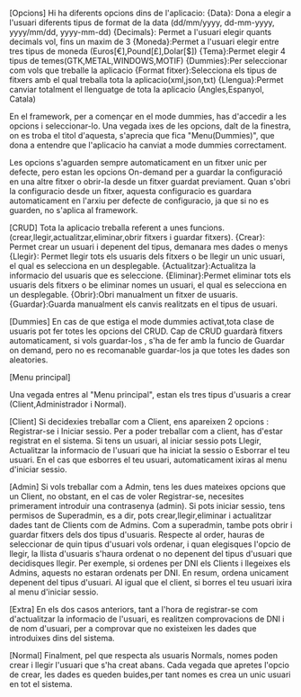 
[Opcions]
Hi ha diferents opcions dins de l'aplicacio:
{Data}: Dona a elegir a l'usuari diferents tipus de format de la data (dd/mm/yyyy, dd-mm-yyyy, yyyy/mm/dd, yyyy-mm-dd)
{Decimals}: Permet a l'usuari elegir quants decimals vol, fins un maxim de 3
{Moneda}:Permet a l'usuari elegir entre tres tipus de moneda (Euros[€],Pound[£],Dolar[$])
{Tema}:Permet elegir 4 tipus de temes(GTK,METAL,WINDOWS,MOTIF)
{Dummies}:Per seleccionar com vols que treballe la aplicacio
{Format fitxer}:Selecciona els tipus de fitxers amb el qual treballa tota la aplicacio(xml,json,txt)
{Llengua}:Permet canviar totalment el llenguatge de tota la aplicacio (Angles,Espanyol, Catala)

En el framework, per a començar en el mode dummies, has d'accedir a les opcions i seleccionar-lo. Una vegada ixes de les opcions, dalt de la finestra,
on es troba el titol d'aquesta, s'aprecia que fica "Menu(Dummies)", que dona a entendre que l'aplicacio ha canviat a mode dummies correctament.

Les opcions s'aguarden sempre automaticament en un fitxer unic per defecte, pero estan les opcions On-demand per a guardar la configuració en una altre fitxer o 
obrir-la desde un fitxer guardat previament. Quan s'obri la configuracio desde un fitxer, aquesta configuracio es guardara automaticament en l'arxiu per defecte 
de configuracio, ja que si no es guarden, no s'aplica al framework.

[CRUD]
Tota la aplicacio treballa referent a unes funcions.  (crear,llegir,actualitzar,eliminar,obrir fitxers i guardar fitxers).
{Crear}: Permet crear un usuari i depenent del tipus, demanara mes dades o menys
{Llegir}: Permet llegir tots els usuaris dels fitxers o be llegir un unic usuari, el qual es selecciona en un desplegable.
{Actualitzar}:Actualitza la informacio del usuaris que es seleccione.
{Eliminar}:Permet eliminar tots els usuaris dels fitxers o be eliminar nomes un usuari, el qual es selecciona en un desplegable.
{Obrir}:Obri manualment un fitxer de usuaris.
{Guardar}:Guarda manualment els canvis realitzats en el tipus de usuari.


[Dummies]
En cas de que estiga el mode dummies activat,tota clase de usuaris pot fer totes les opcions del CRUD. Cap de CRUD guardarà fitxers automaticament, si vols guardar-los
, s'ha de fer amb la funcio de Guardar on demand, pero no es recomanable guardar-los ja que totes les dades son aleatories. 

[Menu principal]

Una vegada entres al "Menu principal", estan els tres tipus d'usuaris a crear (Client,Administrador i Normal).

[Client]
Si decidexies treballar com a Client, ens apareixen 2 opcions : Registrar-se i Iniciar sessio. Per a poder treballar com a client, has d'estar registrat en el sistema.
Si tens un usuari, al iniciar sessio pots Llegir, Actualitzar la informacio de l'usuari que ha iniciat la sessio o Esborrar el teu usuari. En el cas que esborres el 
teu usuari, automaticament ixiras al menu d'iniciar sessio.

[Admin]
Si vols treballar com a Admin, tens les dues mateixes opcions que un Client, no obstant, en el cas de voler Registrar-se, necesites primerament introduir una 
contrasenya (admin). Si pots iniciar sessio, tens permisos de Superadmin, es a dir, pots crear,llegir,eliminar i actualitzar dades tant de Clients com de Admins. 
Com a superadmin, tambe pots obrir i guardar fitxers dels dos tipus d'usuaris. Respecte al order, hauras de seleccionar de quin tipus d'usuari vols ordenar, i 
quan elegisques l'opcio de llegir, la llista d'usuaris s'haura ordenat o no depenent del tipus d'usuari que decidisques llegir. Per exemple, si ordenes per DNI 
els Clients i llegeixes els Admins, aquests no estaran ordenats per DNI. En resum, ordena unicament depenent del tipus d'usuari. Al igual que el client, si borres
el teu usuari ixira al menu d'iniciar sessio.

[Extra]
En els dos casos anteriors, tant a l'hora de registrar-se com d'actualitzar la informacio de l'usuari, es realitzen comprovacions de DNI i de nom d'usuari, per a 
comprovar que no existeixen les dades que introduixes dins del sistema.

[Normal]
Finalment, pel que respecta als usuaris Normals, nomes poden crear i llegir l'usuari que s'ha creat abans. Cada vegada que apretes l'opcio de crear, les dades 
es queden buides,per tant nomes es crea un unic usuari en tot el sistema.

